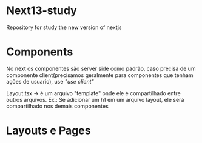 # Next13-study
Repository for study the new version of nextjs


# Components
No next os componentes são server side como padrão, caso precisa de um componente client(precisamos geralmente para componentes que tenham ações de usuario), use *"use client"*

Layout.tsx -> é um arquivo "template" onde ele é compartilhado entre outros arquivos.
Ex.: Se adicionar um h1 em um arquivo layout, ele será compartilhado nos demais componentes

# Layouts e Pages